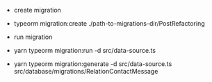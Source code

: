 - create migration 
* typeorm migration:create ./path-to-migrations-dir/PostRefactoring

- run migration  
* yarn typeorm migration:run -d src/data-source.ts

* yarn typeorm migration:generate -d src/data-source.ts src/database/migrations/RelationContactMessage